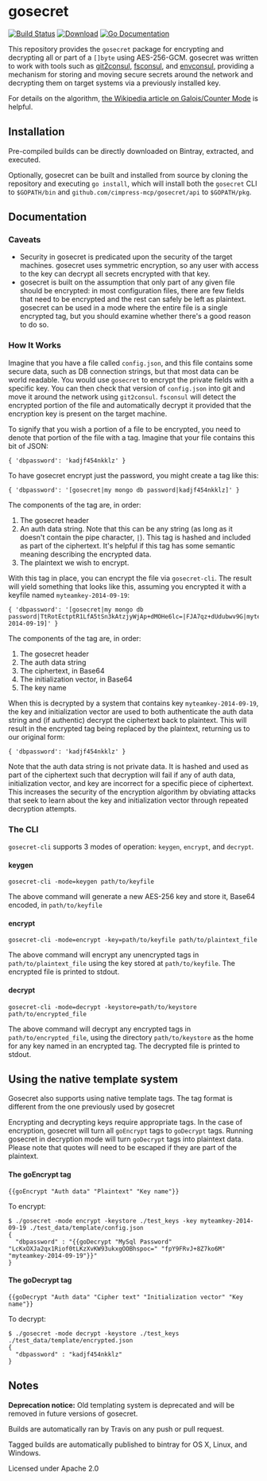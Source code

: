 gosecret
========
[![Build Status](https://travis-ci.org/Cimpress-MCP/gosecret.svg?branch=master)][travis]
[![Download](https://api.bintray.com/packages/cimpress-mcp/Go/gosecret/images/download.svg)][bintray]
[![Go Documentation](http://img.shields.io/badge/go-documentation-blue.svg)][godocs]

[travis]: http://travis-ci.org/Cimpress-MCP/gosecret
[bintray]: https://bintray.com/cimpress-mcp/Go/gosecret/_latestVersion#files
[godocs]: (http://godoc.org/github.com/Cimpress-MCP/gosecret/api)


This repository provides the `gosecret` package for encrypting and decrypting all or part of a `[]byte` using AES-256-GCM.  gosecret was written to work with tools such as [git2consul](https://github.com/Cimpress-MCP/git2consul), [fsconsul](https://github.com/Cimpress-MCP/fsconsul), and [envconsul](https://github.com/hashicorp/envconsul), providing a mechanism for storing and moving secure secrets around the network and decrypting them on target systems via a previously installed key.

For details on the algorithm, [the Wikipedia article on Galois/Counter Mode](https://en.wikipedia.org/wiki/Galois/Counter_Mode) is helpful.

Installation
------------

Pre-compiled builds can be directly downloaded on Bintray, extracted, and executed.

Optionally, gosecret can be built and installed from source by cloning the repository and executing `go install`, which will install both the `gosecret` CLI to `$GOPATH/bin` and `github.com/cimpress-mcp/gosecret/api` to `$GOPATH/pkg`.

Documentation
-------------
### Caveats

* Security in gosecret is predicated upon the security of the target machines.  gosecret uses symmetric encryption, so any user with access to the key can decrypt all secrets encrypted with that key.
* gosecret is built on the assumption that only part of any given file should be encrypted: in most configuration files, there are few fields that need to be encrypted and the rest can safely be left as plaintext.  gosecret can be used in a mode where the entire file is a single encrypted tag, but you should examine whether there's a good reason to do so.

### How It Works

Imagine that you have a file called `config.json`, and this file contains some secure data, such as DB connection strings, but that most data can be world readable.  You would use `gosecret` to encrypt the private fields with a specific key.  You can then check that version of `config.json` into git and move it around the network using `git2consul`.  `fsconsul` will detect the encrypted portion of the file and automatically decrypt it provided that the encryption key is present on the target machine.

To signify that you wish a portion of a file to be encrypted, you need to denote that portion of the file with a tag.  Imagine that your file contains this bit of JSON:

    { 'dbpassword': 'kadjf454nkklz' }

To have gosecret encrypt just the password, you might create a tag like this:

    { 'dbpassword': '[gosecret|my mongo db password|kadjf454nkklz]' }

The components of the tag are, in order:

1. The gosecret header
2. An auth data string.  Note that this can be any string (as long as it doesn't contain the pipe character, `|`).  This tag is hashed and included as part of the ciphertext.  It's helpful if this tag has some semantic meaning describing the encrypted data.
3. The plaintext we wish to encrypt.

With this tag in place, you can encrypt the file via `gosecret-cli`.  The result will yield something that looks like this, assuming you encrypted it with a keyfile named `myteamkey-2014-09-19`:

    { 'dbpassword': '[gosecret|my mongo db password|TtRotEctptR1LfA5tSn3kAtzjyWjAp+dMOHe6lc=|FJA7qz+dUdubwv9G|myteamkey-2014-09-19]' }

The components of the tag are, in order:

1. The gosecret header
2. The auth data string
3. The ciphertext, in Base64
4. The initialization vector, in Base64
5. The key name

When this is decrypted by a system that contains key `myteamkey-2014-09-19`, the key and initialization vector are used to both authenticate the auth data string and (if authentic) decrypt the ciphertext back to plaintext.  This will result in the encrypted tag being replaced by the plaintext, returning us to our original form:

    { 'dbpassword': 'kadjf454nkklz' }

Note that the auth data string is not private data.  It is hashed and used as part of the ciphertext such that decryption will fail if any of auth data, initialization vector, and key are incorrect for a specific piece of ciphertext.  This increases the security of the encryption algorithm by obviating attacks that seek to learn about the key and initialization vector through repeated decryption attempts.

### The CLI

`gosecret-cli` supports 3 modes of operation: `keygen`, `encrypt`, and `decrypt`.

#### keygen

`gosecret-cli -mode=keygen path/to/keyfile`

The above command will generate a new AES-256 key and store it, Base64 encoded, in `path/to/keyfile`

#### encrypt

`gosecret-cli -mode=encrypt -key=path/to/keyfile path/to/plaintext_file`

The above command will encrypt any unencrypted tags in `path/to/plaintext_file` using the key stored at `path/to/keyfile`.  The encrypted file is printed to stdout.

#### decrypt

`gosecret-cli -mode=decrypt -keystore=path/to/keystore path/to/encrypted_file`

The above command will decrypt any encrypted tags in `path/to/encrypted_file`, using the directory `path/to/keystore` as the home for any key named in an encrypted tag.  The decrypted file is printed to stdout.

Using the native template system
--------------------------------

Gosecret also supports using native template tags. The tag format is different from the one previously used by gosecret

Encrypting and decrypting keys require appropriate tags. In the case of encryption, gosecret will turn all `goEncrypt` tags to `goDecrypt` tags. Running gosecret in decryption mode will turn `goDecrypt` tags into plaintext data. Please note that quotes will need to be escaped if they are part of the plaintext.

#### The goEncrypt tag

`{{goEncrypt "Auth data" "Plaintext" "Key name"}}`

To encrypt:
```
$ ./gosecret -mode encrypt -keystore ./test_keys -key myteamkey-2014-09-19 ./test_data/template/config.json
{
  "dbpassword" : "{{goDecrypt "MySql Password" "LcKxOXJa2qx1Riof0tLKzXvKW93ukxgOOBhspoc=" "fpY9FRvJ+8Z7ko6M" "myteamkey-2014-09-19"}}"
}
```

#### The goDecrypt tag

`{{goDecrypt "Auth data" "Cipher text" "Initialization vector" "Key name"}}`

To decrypt:
```
$ ./gosecret -mode decrypt -keystore ./test_keys ./test_data/template/encrypted.json
{
  "dbpassword" : "kadjf454nkklz"  
}
```

## Notes

**Deprecation notice:** Old templating system is deprecated and will be removed in future versions of gosecret.

Builds are automatically ran by Travis on any push or pull request.

Tagged builds are automatically published to bintray for OS X, Linux, and Windows.

Licensed under Apache 2.0
